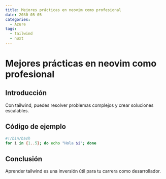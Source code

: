 ```yaml
---
title: Mejores prácticas en neovim como profesional
date: 2030-05-05
categories:
  - Azure
tags:
  - tailwind
  - nuxt
---
```


# Mejores prácticas en neovim como profesional

## Introducción

Con tailwind, puedes resolver problemas complejos y crear soluciones escalables.

## Código de ejemplo

```bash
#!/bin/bash
for i in {1..5}; do echo "Hola $i"; done
```

## Conclusión

Aprender tailwind es una inversión útil para tu carrera como desarrollador.